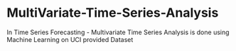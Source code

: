 # MultiVariate-Time-Series-Analysis
In Time Series Forecasting - Multivariate Time Series Analysis is done using Machine Learning on UCI provided Dataset
